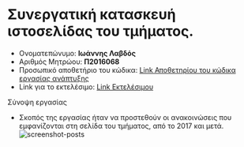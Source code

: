 # Συνεργατική κατασκευή ιστοσελίδας του τμήματος.


*  Ονοματεπώνυμο: **Ιωάννης Λαβδός**
*  Αριθμός Μητρώου: **Π2016068**
*  Προσωπικό αποθετήριο του κώδικα: [Link Αποθετηρίου του κώδικα εργασίας ανάπτυξης](https://github.com/jlavdos/site-gr)
*  Link για το εκτελέσιμο: [Link Εκτελέσιμου](https://ioniodi.github.io/site-gr)


 Σύνοψη εργασίας  
* Σκοπός της εργασίας ήταν να προστεθούν οι ανακοινώσεις που εμφανίζονται στη σελίδα του τμήματος, από το 2017 και μετά. 
![screenshot-posts](https://raw.githubusercontent.com/jlavdos/sw/2016068/projects/2016068/Screenshot_2019-06-05%20%CE%91%CE%BD%CE%B1%CE%BA%CE%BF%CE%B9%CE%BD%CF%8E%CF%83%CE%B5%CE%B9%CF%82.png)
